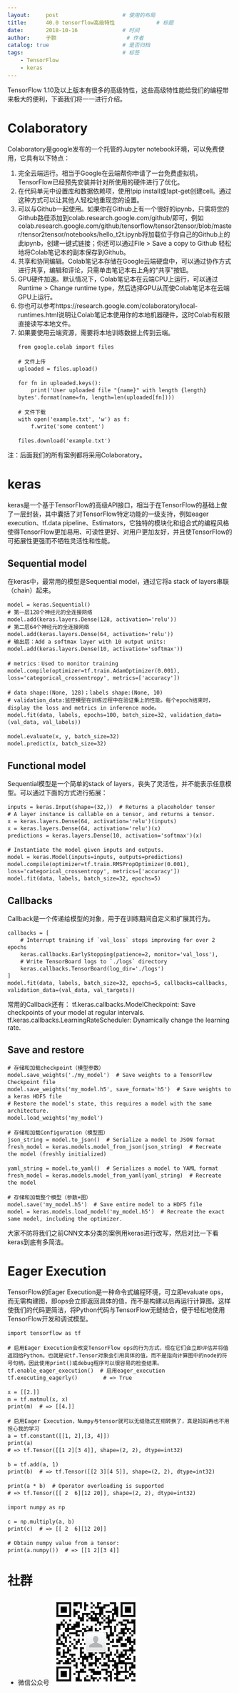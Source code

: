 ```yaml
---
layout:     post   				    # 使用的布局
title:      40.0 tensorflow高级特性				# 标题 
date:       2018-10-16 				# 时间
author:     子颢 						# 作者
catalog: true 						# 是否归档
tags:								# 标签
    - TensorFlow
    - keras
---
```


TensorFlow 1.10及以上版本有很多的高级特性，这些高级特性能给我们的编程带来极大的便利，下面我们将一一进行介绍。

# Colaboratory

Colaboratory是google发布的一个托管的Jupyter notebook环境，可以免费使用，它具有以下特点：
1. 完全云端运行。相当于Google在云端帮你申请了一台免费虚拟机，TensorFlow已经预先安装并针对所使用的硬件进行了优化。
2. 在代码单元中设置库和数据依赖项，使用!pip install或!apt-get创建cell。通过这种方式可以让其他人轻松地重现您的设置。
3. 可以与Github一起使用。如果你在Github上有一个很好的ipynb，只需将您的Github路径添加到colab.research.google.com/github/即可，例如colab.research.google.com/github/tensorflow/tensor2tensor/blob/master/tensor2tensor/notebooks/hello_t2t.ipynb将加载位于你自己的Github上的此ipynb，创建一键式链接；你还可以通过File > Save a copy to Github 轻松地将Colab笔记本的副本保存到Github。
4. 共享和协同编辑。Colab笔记本存储在Google云端硬盘中，可以通过协作方式进行共享，编辑和评论，只需单击笔记本右上角的“共享”按钮。
5. GPU硬件加速。默认情况下，Colab笔记本在云端CPU上运行，可以通过Runtime > Change runtime type，然后选择GPU从而使Colab笔记本在云端GPU上运行。
6. 你也可以参考https://research.google.com/colaboratory/local-runtimes.html说明让Colab笔记本使用你的本地机器硬件，这时Colab有权限直接读写本地文件。
7. 如果要使用云端资源，需要将本地训练数据上传到云端。
	```
	from google.colab import files

	# 文件上传
	uploaded = files.upload()

	for fn in uploaded.keys():
	    print('User uploaded file "{name}" with length {length} bytes'.format(name=fn, length=len(uploaded[fn])))

	# 文件下载
	with open('example.txt', 'w') as f:
	    f.write('some content')

	files.download('example.txt')
	```
注：后面我们的所有案例都将采用Colaboratory。

# keras

keras是一个基于TensorFlow的高级API接口，相当于在TensorFlow的基础上做了一层封装，其中囊括了对TensorFlow特定功能的一级支持，例如eager execution、tf.data pipeline、Estimators，它独特的模块化和组合式的编程风格使得TensorFlow更加易用、可读性更好、对用户更加友好，并且使TensorFlow的可拓展性更强而不牺牲灵活性和性能。

## Sequential model

在keras中，最常用的模型是Sequential model，通过它将a stack of layers串联（chain）起来。
```
model = keras.Sequential()
# 第一层128个神经元的全连接网络
model.add(keras.layers.Dense(128, activation='relu'))
# 第二层64个神经元的全连接网络
model.add(keras.layers.Dense(64, activation='relu'))
# 输出层：Add a softmax layer with 10 output units:
model.add(keras.layers.Dense(10, activation='softmax'))

# metrics：Used to monitor training
model.compile(optimizer=tf.train.AdamOptimizer(0.001), loss='categorical_crossentropy', metrics=['accuracy'])

# data shape:(None, 128)；labels shape:(None, 10)
# validation_data:监控模型在训练过程中在验证集上的性能。每个epoch结束时，display the loss and metrics in inference mode。
model.fit(data, labels, epochs=100, batch_size=32, validation_data=(val_data, val_labels))

model.evaluate(x, y, batch_size=32)
model.predict(x, batch_size=32)
```

## Functional model

Sequential模型是一个简单的stack of layers，丧失了灵活性，并不能表示任意模型。可以通过下面的方式进行拓展：
```
inputs = keras.Input(shape=(32,))  # Returns a placeholder tensor
# A layer instance is callable on a tensor, and returns a tensor.
x = keras.layers.Dense(64, activation='relu')(inputs)
x = keras.layers.Dense(64, activation='relu')(x)
predictions = keras.layers.Dense(10, activation='softmax')(x)

# Instantiate the model given inputs and outputs.
model = keras.Model(inputs=inputs, outputs=predictions)
model.compile(optimizer=tf.train.RMSPropOptimizer(0.001), loss='categorical_crossentropy', metrics=['accuracy'])
model.fit(data, labels, batch_size=32, epochs=5)
```

## Callbacks

Callback是一个传递给模型的对象，用于在训练期间自定义和扩展其行为。
```
callbacks = [
    # Interrupt training if `val_loss` stops improving for over 2 epochs
    keras.callbacks.EarlyStopping(patience=2, monitor='val_loss'),
    # Write TensorBoard logs to `./logs` directory
    keras.callbacks.TensorBoard(log_dir='./logs')
]
model.fit(data, labels, batch_size=32, epochs=5, callbacks=callbacks, validation_data=(val_data, val_targets))
```
常用的Callback还有：
tf.keras.callbacks.ModelCheckpoint: Save checkpoints of your model at regular intervals.
tf.keras.callbacks.LearningRateScheduler: Dynamically change the learning rate.

## Save and restore

```
# 存储和加载checkpoint（模型参数）
model.save_weights('./my_model')  # Save weights to a TensorFlow Checkpoint file
model.save_weights('my_model.h5', save_format='h5')  # Save weights to a keras HDF5 file
# Restore the model's state, this requires a model with the same architecture.
model.load_weights('my_model')

# 存储和加载Configuration（模型图）
json_string = model.to_json()  # Serialize a model to JSON format
fresh_model = keras.models.model_from_json(json_string)  # Recreate the model (freshly initialized)

yaml_string = model.to_yaml()  # Serializes a model to YAML format
fresh_model = keras.models.model_from_yaml(yaml_string)  # Recreate the model

# 存储和加载整个模型（参数+图）
model.save('my_model.h5')  # Save entire model to a HDF5 file
model = keras.models.load_model('my_model.h5')  # Recreate the exact same model, including the optimizer.
```
大家不防将我们之前CNN文本分类的案例用keras进行改写，然后对比一下看keras到底有多简洁。

# Eager Execution

TensorFlow的Eager Execution是一种命令式编程环境，可立即evaluate ops，而无需构建图，即ops会立即返回具体的值，而不是构建以后再运行计算图。这样使我们的代码更简洁，将Python代码与TensorFlow无缝结合，便于轻松地使用TensorFlow开发和调试模型。
```
import tensorflow as tf

# 启用Eager Execution会改变TensorFlow ops的行为方式，现在它们会立即评估并将值返回给Python。也就是说tf.Tensor对象会引用具体的值，而不是指向计算图中的node的符号句柄，因此使用print()或debug程序可以很容易的检查结果。
tf.enable_eager_execution()  # 启用eager_execution
tf.executing_eagerly()        # => True

x = [[2.]]
m = tf.matmul(x, x)
print(m)  # => [[4.]]

# 启用Eager Execution，Numpy与tensor就可以无缝隐式互相转换了，真是妈妈再也不用担心我的学习
a = tf.constant([[1, 2],[3, 4]])
print(a)
# => tf.Tensor([[1 2][3 4]], shape=(2, 2), dtype=int32)

b = tf.add(a, 1)
print(b)  # => tf.Tensor([[2 3][4 5]], shape=(2, 2), dtype=int32)

print(a * b)  # Operator overloading is supported
# => tf.Tensor([[ 2  6][12 20]], shape=(2, 2), dtype=int32)

import numpy as np

c = np.multiply(a, b)
print(c)  # => [[ 2  6][12 20]]

# Obtain numpy value from a tensor:
print(a.numpy())  # => [[1 2][3 4]]
```

# 社群

- 微信公众号
	![562929489](/img/wxgzh_ewm.png)